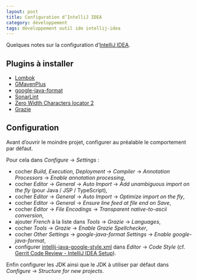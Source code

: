 ```yaml
---
layout: post
title: Configuration d’IntelliJ IDEA
category: développement
tags: développement outil ide intellij-idea
---
```


Quelques notes sur la configuration d’[IntelliJ IDEA](https://www.jetbrains.com/idea/).

## Plugins à installer
- [Lombok](https://plugins.jetbrains.com/plugin/6317-lombok-plugin)
- [GMavenPlus](https://plugins.jetbrains.com/plugin/7442-gmavenplus-intellij-plugin)
- [google-java-format](https://plugins.jetbrains.com/plugin/8527-google-java-format)
- [SonarLint](https://www.sonarlint.org/intellij/)
- [Zero Width Characters locator 2](https://plugins.jetbrains.com/plugin/12735-zero-width-characters-locator-2/)
- [Grazie](https://plugins.jetbrains.com/plugin/12175-grazie/)

## Configuration
Avant d’ouvrir le moindre projet, configurer au préalable le comportement par défaut.

Pour cela dans _Configure_ → _Settings_ :
- cocher _Build, Execution, Deployment_ → _Compiler_ → _Annotation Processors_ → _Enable annotation
  processing_,
- cocher _Editor_ → _General_ → _Auto Import_ → _Add unambiguous import on the fly_ (pour Java / JSP
  / TypeScript),
- cocher _Editor_ → _General_ → _Auto Import_ → _Optimize import on the fly_,
- cocher _Editor_ → _General_ → _Ensure line feed at file end on Save_,
- cocher _Editor_ → _File Encodings_ → _Transparent native-to-ascii conversion_,
- ajouter _French_ à la liste dans _Tools_ → _Grazie_ → _Languages_,
- cocher _Tools_ → _Grazie_ → _Enable Grazie Spellchecker_,
- cocher _Other Settings_ → _google-java-format Settings_ → _Enable google-java-format_,
- configurer [intellij-java-google-style.xml](https://raw.githubusercontent.com/google/styleguide/gh-pages/intellij-java-google-style.xml)
  dans _Editor_ → _Code Style_ (cf. [Gerrit Code Review - IntelliJ IDEA Setup](https://gerrit-review.googlesource.com/Documentation/dev-intellij.html#_code_style)).

Enfin configurer les JDK ainsi que le JDK à utiliser par défaut dans _Configure_ → _Structure for
new projects_.
